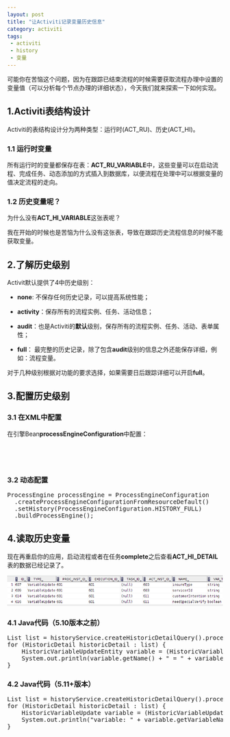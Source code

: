 ```yaml
---
layout: post
title: "让Activiti记录变量历史信息"
category: activiti
tags:
 - activiti
 - history
 - 变量
---
```


可能你在苦恼这个问题，因为在跟踪已结束流程的时候需要获取流程办理中设置的变量值（可以分析每个节点办理的详细状态），今天我们就来探索一下如何实现。

## 1.Activiti表结构设计

Activiti的表结构设计分为两种类型：运行时(ACT_RU)、历史(ACT_HI)。

### 1.1 运行时变量

所有运行时的变量都保存在表：**ACT_RU_VARIABLE**中，这些变量可以在启动流程、完成任务、动态添加的方式插入到数据库，以便流程在处理中可以根据变量的值决定流程的走向。

### 1.2 历史变量呢？

为什么没有**ACT_HI_VARIABLE**这张表呢？

我在开始的时候也是苦恼为什么没有这张表，导致在跟踪历史流程信息的时候不能获取变量。

## 2.了解历史级别

Activit默认提供了4中历史级别：

* **none**: 不保存任何历史记录，可以提高系统性能；

* **activity**：保存所有的流程实例、任务、活动信息；

* **audit**：也是Activiti的**默认**级别，保存所有的流程实例、任务、活动、表单属性；

* **full**： 最完整的历史记录，除了包含**audit**级别的信息之外还能保存详细，例如：流程变量。

对于几种级别根据对功能的要求选择，如果需要日后跟踪详细可以开启**full**。

## 3.配置历史级别

### 3.1 在XML中配置
在引擎Bean**processEngineConfiguration**中配置：

<pre class="brush:xml">
<bean id="processEngineConfiguration" class="org.activiti.spring.SpringProcessEngineConfiguration">
	<property name="history" value="full" />
</bean>
</pre>

### 3.2 动态配置

<pre class="brush:java">
ProcessEngine processEngine = ProcessEngineConfiguration
  .createProcessEngineConfigurationFromResourceDefault()
  .setHistory(ProcessEngineConfiguration.HISTORY_FULL)
  .buildProcessEngine();
</pre>

## 4.读取历史变量

现在再重启你的应用，启动流程或者在任务**complete**之后查看**ACT_HI_DETAIL**表的数据已经记录了。

![开始full历史级别后保存的历史信息](/files/2012/05/activiti-history-detail.png)

### 4.1 Java代码（5.10版本之前）

<pre class="brush:java">
List<HistoricDetail> list = historyService.createHistoricDetailQuery().processInstanceId(processInstance.getId()).list();
for (HistoricDetail historicDetail : list) {
	HistoricVariableUpdateEntity variable = (HistoricVariableUpdateEntity) historicDetail;
	System.out.println(variable.getName() + " = " + variable.getValue());
}
</pre>

### 4.2 Java代码（5.11+版本）

<pre class="brush:java">
List<HistoricDetail> list = historyService.createHistoricDetailQuery().processInstanceId(processInstance.getId()).list();
for (HistoricDetail historicDetail : list) {
	HistoricVariableUpdate variable = (HistoricVariableUpdate) historicDetail;
    System.out.println("variable: " + variable.getVariableName() + " = " + variable.getValue());
}
</pre>
